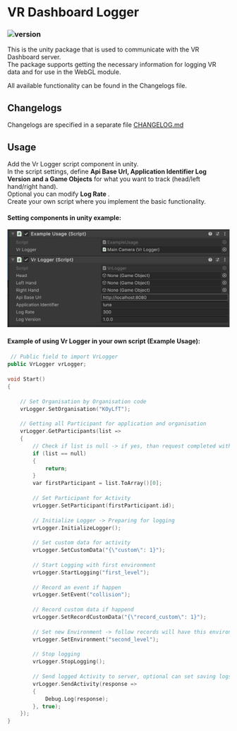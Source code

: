# VR Dashboard Logger
### ![version](https://img.shields.io/badge/version-1.0.1-blue)

This is the unity package that is used to communicate with the VR Dashboard server.<br>
The package supports getting the necessary information for logging VR data and for use in the WebGL module.

All available functionality can be found in the Changelogs file.

## Changelogs
Changelogs are specified in a separate file [CHANGELOG.md](https://github.com/rehacekleos/vr_dashboard_logger/blob/main/CHANGELOG.md)

## Usage

Add the Vr Logger script component in unity.<br>
In the script settings, define <b>Api Base Url, Application Identifier Log Version and a Game Objects</b> for what you want to track (head/left hand/right hand). <br>
Optional you can modify <b> Log Rate </b>. <br>
Create your own script where you implement the basic functionality.
#### Setting components in unity example:
![img.png](supportFiles/images/unityExample.png)

#### Example of using Vr Logger in your own script (Example Usage):
```c++
 // Public field to import VrLogger
public VrLogger vrLogger;

void Start()
{
    
    // Set Organisation by Organisation code 
    vrLogger.SetOrganisation("KOyLfT");
    
    // Getting all Participant for application and organisation
    vrLogger.GetParticipants(list =>
    {
        // Check if list is null -> if yes, than request completed with error!
        if (list == null)
        {
            return;
        }
        var firstParticipant = list.ToArray()[0];
        
        // Set Participant for Activity
        vrLogger.SetParticipant(firstParticipant.id);
        
        // Initialize Logger -> Preparing for logging
        vrLogger.InitializeLogger();
        
        // Set custom data for activity
        vrLogger.SetCustomData("{\"custom\": 1}");
        
        // Start Logging with first environment
        vrLogger.StartLogging("first_level");
        
        // Record an event if happen
        vrLogger.SetEvent("collision");
        
        // Record custom data if happend
        vrLogger.SetRecordCustomData("{\"record_custom\": 1}");
        
        // Set new Environment -> follow records will have this environment
        vrLogger.SetEnvironment("second_level");
        
        // Stop logging
        vrLogger.StopLogging();
        
        // Send logged Activity to server, optional can set saving logs to local file
        vrLogger.SendActivity(response =>
        {
            Debug.Log(response);
        }, true);
    }); 
}
```

